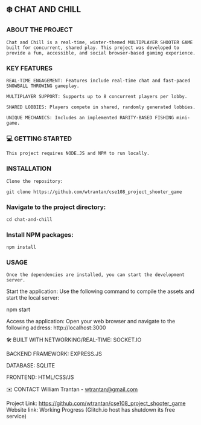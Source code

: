## ❄️ CHAT AND CHILL
### ABOUT THE PROJECT
    Chat and Chill is a real-time, winter-themed MULTIPLAYER SHOOTER GAME built for concurrent, shared play. This project was developed to provide a fun, accessible, and social browser-based gaming experience.

### KEY FEATURES
    REAL-TIME ENGAGEMENT: Features include real-time chat and fast-paced SNOWBALL THROWING gameplay.

    MULTIPLAYER SUPPORT: Supports up to 8 concurrent players per lobby.

    SHARED LOBBIES: Players compete in shared, randomly generated lobbies.

    UNIQUE MECHANICS: Includes an implemented RARITY-BASED FISHING mini-game.

### 💻 GETTING STARTED
    This project requires NODE.JS and NPM to run locally.

### INSTALLATION
    Clone the repository:
   
    git clone https://github.com/wtrantan/cse108_project_shooter_game
    

### Navigate to the project directory:
    
    cd chat-and-chill
    
### Install NPM packages:
    
    npm install
    
### USAGE
    Once the dependencies are installed, you can start the development server.

Start the application:
Use the following command to compile the assets and start the local server:
 
npm start


Access the application:
Open your web browser and navigate to the following address:
http://localhost:3000

🛠 BUILT WITH
NETWORKING/REAL-TIME: SOCKET.IO

BACKEND FRAMEWORK: EXPRESS.JS

DATABASE: SQLITE

FRONTEND: HTML/CSS/JS



✉️ CONTACT
William Trantan - wtrantan@gmail.com

Project Link: https://github.com/wtrantan/cse108_project_shooter_game
Website link: Working Progress (Glitch.io host has shutdown its free service)

